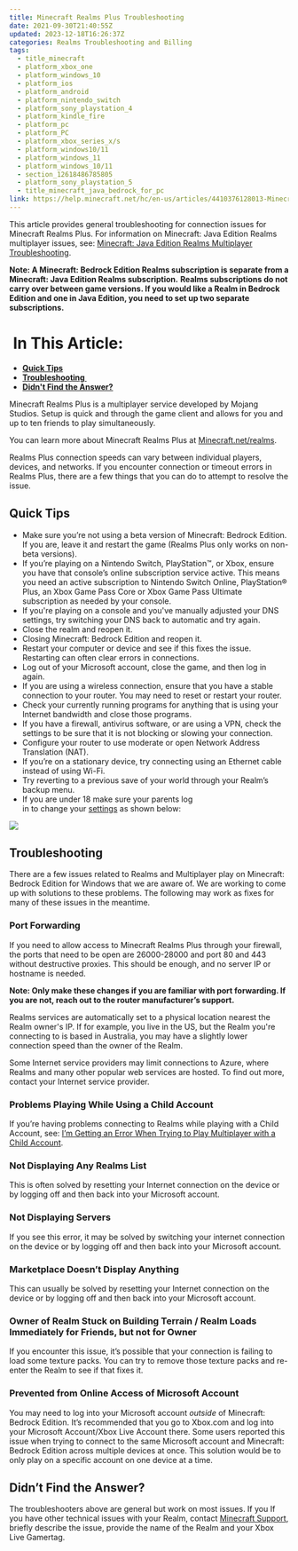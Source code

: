 ```yaml
---
title: Minecraft Realms Plus Troubleshooting
date: 2021-09-30T21:40:55Z
updated: 2023-12-18T16:26:37Z
categories: Realms Troubleshooting and Billing
tags:
  - title_minecraft
  - platform_xbox_one
  - platform_windows_10
  - platform_ios
  - platform_android
  - platform_nintendo_switch
  - platform_sony_playstation_4
  - platform_kindle_fire
  - platform_pc
  - platform_PC
  - platform_xbox_series_x/s
  - platform_windows10/11
  - platform_windows_11
  - platform_windows_10/11
  - section_12618486785805
  - platform_sony_playstation_5
  - title_minecraft_java_bedrock_for_pc
link: https://help.minecraft.net/hc/en-us/articles/4410376128013-Minecraft-Realms-Plus-Troubleshooting
---
```


This article provides general troubleshooting for connection issues for Minecraft Realms Plus. For information on Minecraft: Java Edition Realms multiplayer issues, see: [Minecraft: Java Edition Realms Multiplayer Troubleshooting](./Minecraft-Java-Edition-Realms-Troubleshooting.md).

**Note: A Minecraft: Bedrock Edition Realms subscription is separate from a Minecraft: Java Edition Realms subscription.** **Realms subscriptions do not carry over between game versions. If you would like a Realm in Bedrock Edition and one in Java Edition, you need to set up two separate subscriptions.**

#  In This Article:

- [**Quick Tips**](#quick-tips)
- **[Troubleshooting ](#troubleshooting)**
- **[Didn't Find the Answer?](#didnt-find-the-answer)**

Minecraft Realms Plus is a multiplayer service developed by Mojang Studios. Setup is quick and through the game client and allows for you and up to ten friends to play simultaneously.

You can learn more about Minecraft Realms Plus at [Minecraft.net/realms](https://www.minecraft.net/en-us/realms).

Realms Plus connection speeds can vary between individual players, devices, and networks. If you encounter connection or timeout errors in Realms Plus, there are a few things that you can do to attempt to resolve the issue.

## Quick Tips

- Make sure you’re not using a beta version of Minecraft: Bedrock Edition. If you are, leave it and restart the game (Realms Plus only works on non-beta versions).
- If you’re playing on a Nintendo Switch, PlayStation™, or Xbox, ensure you have that console’s online subscription service active. This means you need an active subscription to Nintendo Switch Online, PlayStation® Plus, an Xbox Game Pass Core or Xbox Game Pass Ultimate subscription as needed by your console.
- If you're playing on a console and you've manually adjusted your DNS settings, try switching your DNS back to automatic and try again.
- Close the realm and reopen it.
- Closing Minecraft: Bedrock Edition and reopen it.
- Restart your computer or device and see if this fixes the issue. Restarting can often clear errors in connections.
- Log out of your Microsoft account, close the game, and then log in again.
- If you are using a wireless connection, ensure that you have a stable connection to your router. You may need to reset or restart your router.
- Check your currently running programs for anything that is using your Internet bandwidth and close those programs.
- If you have a firewall, antivirus software, or are using a VPN, check the settings to be sure that it is not blocking or slowing your connection.
- Configure your router to use moderate or open Network Address Translation (NAT).
- If you’re on a stationary device, try connecting using an Ethernet cable instead of using Wi-Fi.
- Try reverting to a previous save of your world through your Realm’s backup menu.
- If you are under 18 make sure your parents log in to change your [settings](https://account.xbox.com/settings) as shown below: 

![](https://minecrafthelp.zendesk.com/hc/article_attachments/22458598648845)

## Troubleshooting

There are a few issues related to Realms and Multiplayer play on Minecraft: Bedrock Edition for Windows that we are aware of. We are working to come up with solutions to these problems. The following may work as fixes for many of these issues in the meantime.

### Port Forwarding

If you need to allow access to Minecraft Realms Plus through your firewall, the ports that need to be open are 26000-28000 and port 80 and 443 without destructive proxies. This should be enough, and no server IP or hostname is needed.

**Note: Only make these changes if you are familiar with port forwarding. If you are not, reach out to the router manufacturer’s support.**

Realms services are automatically set to a physical location nearest the Realm owner's IP. If for example, you live in the US, but the Realm you're connecting to is based in Australia, you may have a slightly lower connection speed than the owner of the Realm.

Some Internet service providers may limit connections to Azure, where Realms and many other popular web services are hosted. To find out more, contact your Internet service provider.

### Problems Playing While Using a Child Account

If you’re having problems connecting to Realms while playing with a Child Account, see: [I’m Getting an Error When Trying to Play Multiplayer with a Child Account](../Minecraft-Bedrock-Edition-Accounts/I-m-Getting-an-Error-When-Trying-to-Play-Multiplayer-with-a-Child-Account.md).   

### Not Displaying Any Realms List

This is often solved by resetting your Internet connection on the device or by logging off and then back into your Microsoft account.

### Not Displaying Servers

If you see this error, it may be solved by switching your internet connection on the device or by logging off and then back into your Microsoft account.

### Marketplace Doesn’t Display Anything

This can usually be solved by resetting your Internet connection on the device or by logging off and then back into your Microsoft account.

### Owner of Realm Stuck on Building Terrain / Realm Loads Immediately for Friends, but not for Owner

If you encounter this issue, it’s possible that your connection is failing to load some texture packs. You can try to remove those texture packs and re-enter the Realm to see if that fixes it.

### Prevented from Online Access of Microsoft Account

You may need to log into your Microsoft account *outside* of Minecraft: Bedrock Edition. It’s recommended that you go to Xbox.com and log into your Microsoft Account/Xbox Live Account there. Some users reported this issue when trying to connect to the same Microsoft account and Minecraft: Bedrock Edition across multiple devices at once. This solution would be to only play on a specific account on one device at a time.

## Didn’t Find the Answer?

The troubleshooters above are general but work on most issues. If you If you have other technical issues with your Realm, contact [Minecraft Support](https://aka.ms/Minecraft-Support), briefly describe the issue, provide the name of the Realm and your Xbox Live Gamertag.
